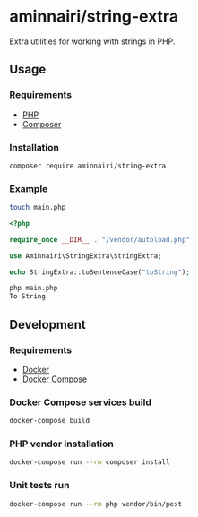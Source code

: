 # aminnairi/string-extra

Extra utilities for working with strings in PHP.

## Usage

### Requirements

- [PHP](https://www.php.net/)
- [Composer](https://getcomposer.org/)

### Installation

```bash
composer require aminnairi/string-extra
```

### Example

```bash
touch main.php
```

```php
<?php

require_once __DIR__ . "/vendor/autoload.php"

use Aminnairi\StringExtra\StringExtra;

echo StringExtra::toSentenceCase("toString");
```

```bash
php main.php
To String
```

## Development

### Requirements

- [Docker](https://www.docker.com/)
- [Docker Compose](https://docs.docker.com/compose/)

### Docker Compose services build

```bash
docker-compose build
```

### PHP vendor installation

```bash
docker-compose run --rm composer install
```

### Unit tests run

```bash
docker-compose run --rm php vendor/bin/pest
```
